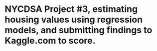 # NYCDSA Project #3, estimating housing values using regression models, and submitting findings to Kaggle.com to score.